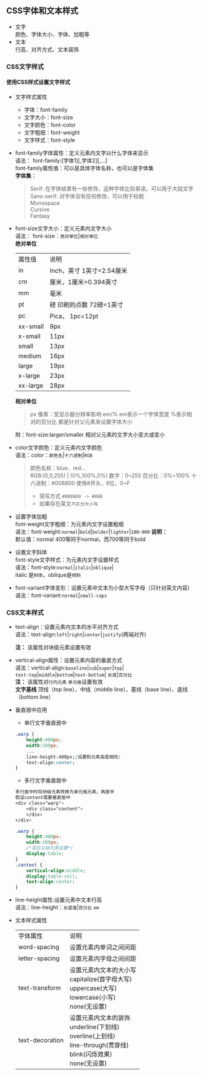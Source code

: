 ## CSS字体和文本样式   
- 文字  
    颜色、字体大小、字体、加粗等  
- 文本  
    行高、对齐方式、文本装饰  
### CSS文字样式  
#### 使用CSS样式设置文字样式  
* 文字样式属性  
    - 字体：font-family  
    - 文字大小：font-size  
    - 文字颜色：font-color  
    - 文字粗细：font-weight  
    - 文字样式：font-style

* font-family字体属性：定义元素内文字以什么字体来显示  
    语法： font-family:[字体1][,字体2][,...]  
    font-family属性值：可以是具体字体名称，也可以是字体集  
    **字体集**：  
    > Serif: 在字体结束有一些修饰，这种字体比较易读，可以用于大段文字  
    > Sans-serif: 对字体没有任何修改，可以用于标题  
    > Monospace  
    > Cursive  
    > Fantasy  
* font-size文字大小：定义元素内文字大小  
    语法： font-size：`绝对单位`|`相对单位`  
    **绝对单位**  
    <table>
        <tr>
            <td>属性值</td>
            <td>说明</td>
        </tr>
        <tr>
            <td>in</td>
            <td>Inch，英寸 1英寸=2.54厘米</td>
        </tr>
        <tr>
            <td>cm</td>
            <td>厘米，1厘米=0.394英寸</td>
        </tr>
        <tr>
            <td>mm</td>
            <td>毫米</td>
        </tr>
        <tr>
            <td>pt</td>
            <td>磅 印刷的点数 72磅=1英寸</td>
        </tr>
        <tr>
            <td>pc</td>
            <td>Pica， 1pc=12pt</td>
        </tr>
        <tr>
            <td>xx-small</td>
            <td>9px</td>
        </tr>
        <tr>
            <td>x-small</td>
            <td>11px</td>
        </tr>
        <tr>
            <td>small</td>
            <td>13px</td>
        </tr>
        <tr>
            <td>medium</td>
            <td>16px</td>
        </tr>
        <tr>
            <td>large</td>
            <td>19px</td>
        </tr>
        <tr>
            <td>x-large</td>
            <td>23px</td>
        </tr>
        <tr>
            <td>xx-large</td>
            <td>28px</td>
        </tr>
    </table>
    
    **相对单位**
    > px 像素：受显示器分辨率影响
    > em/% em表示一个字体宽度 %表示相对的百分比 都是针对父元素来设置字体大小

    附：font-size:larger/smaller 相对父元素的文字大小变大或变小  
* color文字颜色：定义元素内文字颜色  
    语法：color：`颜色名`|`十六进制`|`RGB ` 
    > 颜色名称：blue、red...  
    > RGB:(0,0,255) | (0%,100%,0%) 数字：0~255  百分比：0%~100%
    > 十六进制：#008800 使用#开头，6位，0~F  
    > - 简写方式 `#008800 -> #080`  
    > - 如果存在英文`不区分大小写`
* 设置字体加粗  
    font-weight文字粗细：为元素内文字设置粗细  
    语法：font-weight:`normal`|`bold`|`bolder`|`lighter`|`100~900` 
    **说明：**  
    默认值：normal 400等同于normal，而700等同于bold  
* 设置文字斜体  
    font-style文字样式：为元素内文字设置样式  
    语法：font-style:`normal`|`italic`|`oblique`|  
    italic 是`斜体`，oblique是`倾斜`  
* font-variant字体变形：设置元素中文本为小型大写字母（只针对英文内容）  
    语法：font-variant:`normal`|`small-caps`  
### CSS文本样式  
* text-align：设置元素内文本的水平对齐方式  
    语法：text-align:`left`|`right`|`center`|`justify`(两端对齐)
    
    **注：** 该属性对块级元素设置有效  
* vertical-align属性：设置元素内容的垂直方式  
    语法：vertical-align:`baseline`|`sub`|`super`|`top`|  
        `text-top`|`middle`|`bottom`|`text-bottom`|
        `长度`|`百分比`  
    **注：** 该属性对`行内元素` `单元格`设置有效      
    **文字基线**
    顶线（top line）、中线（middle line）、基线（base line）、底线（bottom line）  
* 垂直居中应用  
    * 单行文字垂直居中  
    ```css
    .warp {
        height:400px;
        width:100px;
        ...
        line-height:400px;(设置和元素高度相同)
        text-align:center;
    }
    ```
    * 多行文字垂直居中  
    ```css
    多行居中时将块级元素转换为单元格元素，再居中  
    假设content需要垂直居中 
    <div class="warp">
        <div class="content">
        </div>
    </div>

    .warp {
        height:400px;
        width:100px;
        /*现在父级元素设置*/
        display:table;
    }
    .content {
        vertical-align:middle;
        display:table-cell;
        text-align:center;
    }
    ```
* line-height属性:设置元素中文本行高  
    语法：line-height：`长度值`|`百分比` `em`  
* 文本样式属性  
    <table>
        <tr>
            <td>字体属性</td>
            <td>说明</td>
        </tr>
        <tr>
            <td>word-spacing</td>
            <td>设置元素内单词之间间距</td>
        </tr>
        <tr>
            <td>letter-spacing</td>
            <td>设置元素内字母之间间距</td>
        </tr>
        <tr>
            <td>text-transform</td>
            <td>设置元素内文本的大小写<br>capitalize(首字母大写)<br>uppercase(大写)<br>lowercase(小写)<br>none(无设置)</td>
        </tr>
        <tr>
            <td>text-decoration</td>
            <td>设置元素内文本的装饰<br>underline(下划线)<br>overline(上划线)<br>line-through(贯穿线)<br>blink(闪烁效果)<br>none(无设置)</td>
        </tr>
    </table>